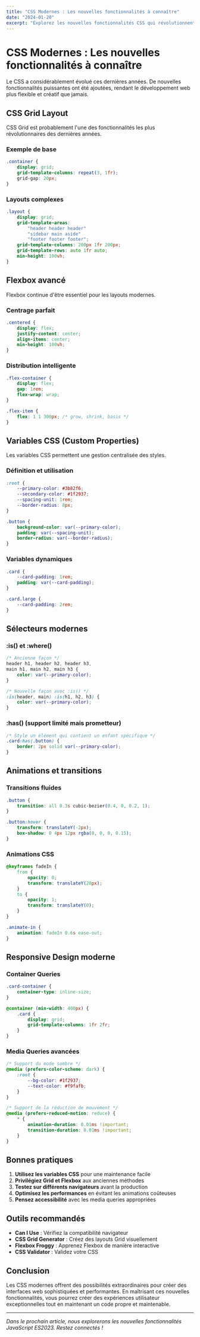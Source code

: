 ```yaml
---
title: "CSS Modernes : Les nouvelles fonctionnalités à connaître"
date: "2024-01-20"
excerpt: "Explorez les nouvelles fonctionnalités CSS qui révolutionnent le développement web moderne"
---
```


# CSS Modernes : Les nouvelles fonctionnalités à connaître

Le CSS a considérablement évolué ces dernières années. De nouvelles fonctionnalités puissantes ont été ajoutées, rendant le développement web plus flexible et créatif que jamais.

## CSS Grid Layout

CSS Grid est probablement l'une des fonctionnalités les plus révolutionnaires des dernières années.

### Exemple de base

```css
.container {
    display: grid;
    grid-template-columns: repeat(3, 1fr);
    grid-gap: 20px;
}
```

### Layouts complexes

```css
.layout {
    display: grid;
    grid-template-areas: 
        "header header header"
        "sidebar main aside"
        "footer footer footer";
    grid-template-columns: 200px 1fr 200px;
    grid-template-rows: auto 1fr auto;
    min-height: 100vh;
}
```

## Flexbox avancé

Flexbox continue d'être essentiel pour les layouts modernes.

### Centrage parfait

```css
.centered {
    display: flex;
    justify-content: center;
    align-items: center;
    min-height: 100vh;
}
```

### Distribution intelligente

```css
.flex-container {
    display: flex;
    gap: 1rem;
    flex-wrap: wrap;
}

.flex-item {
    flex: 1 1 300px; /* grow, shrink, basis */
}
```

## Variables CSS (Custom Properties)

Les variables CSS permettent une gestion centralisée des styles.

### Définition et utilisation

```css
:root {
    --primary-color: #3b82f6;
    --secondary-color: #1f2937;
    --spacing-unit: 1rem;
    --border-radius: 8px;
}

.button {
    background-color: var(--primary-color);
    padding: var(--spacing-unit);
    border-radius: var(--border-radius);
}
```

### Variables dynamiques

```css
.card {
    --card-padding: 1rem;
    padding: var(--card-padding);
}

.card.large {
    --card-padding: 2rem;
}
```

## Sélecteurs modernes

### :is() et :where()

```css
/* Ancienne façon */
header h1, header h2, header h3,
main h1, main h2, main h3 {
    color: var(--primary-color);
}

/* Nouvelle façon avec :is() */
:is(header, main) :is(h1, h2, h3) {
    color: var(--primary-color);
}
```

### :has() (support limité mais prometteur)

```css
/* Style un élément qui contient un enfant spécifique */
.card:has(.button) {
    border: 2px solid var(--primary-color);
}
```

## Animations et transitions

### Transitions fluides

```css
.button {
    transition: all 0.3s cubic-bezier(0.4, 0, 0.2, 1);
}

.button:hover {
    transform: translateY(-2px);
    box-shadow: 0 4px 12px rgba(0, 0, 0, 0.15);
}
```

### Animations CSS

```css
@keyframes fadeIn {
    from {
        opacity: 0;
        transform: translateY(20px);
    }
    to {
        opacity: 1;
        transform: translateY(0);
    }
}

.animate-in {
    animation: fadeIn 0.6s ease-out;
}
```

## Responsive Design moderne

### Container Queries

```css
.card-container {
    container-type: inline-size;
}

@container (min-width: 400px) {
    .card {
        display: grid;
        grid-template-columns: 1fr 2fr;
    }
}
```

### Media Queries avancées

```css
/* Support du mode sombre */
@media (prefers-color-scheme: dark) {
    :root {
        --bg-color: #1f2937;
        --text-color: #f9fafb;
    }
}

/* Support de la réduction de mouvement */
@media (prefers-reduced-motion: reduce) {
    * {
        animation-duration: 0.01ms !important;
        transition-duration: 0.01ms !important;
    }
}
```

## Bonnes pratiques

1. **Utilisez les variables CSS** pour une maintenance facile
2. **Privilégiez Grid et Flexbox** aux anciennes méthodes
3. **Testez sur différents navigateurs** avant la production
4. **Optimisez les performances** en évitant les animations coûteuses
5. **Pensez accessibilité** avec les media queries appropriées

## Outils recommandés

- **Can I Use** : Vérifiez la compatibilité navigateur
- **CSS Grid Generator** : Créez des layouts Grid visuellement
- **Flexbox Froggy** : Apprenez Flexbox de manière interactive
- **CSS Validator** : Validez votre CSS

## Conclusion

Les CSS modernes offrent des possibilités extraordinaires pour créer des interfaces web sophistiquées et performantes. En maîtrisant ces nouvelles fonctionnalités, vous pourrez créer des expériences utilisateur exceptionnelles tout en maintenant un code propre et maintenable.

---

*Dans le prochain article, nous explorerons les nouvelles fonctionnalités JavaScript ES2023. Restez connectés !* 